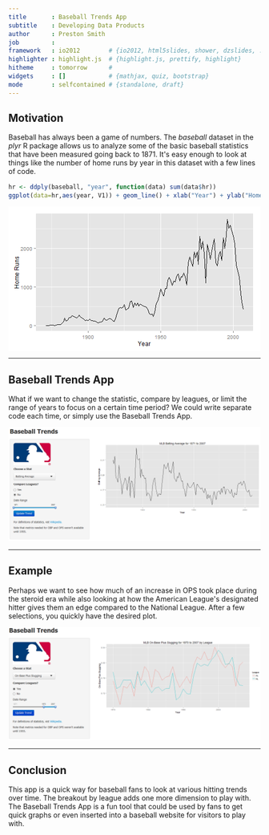 ```yaml
---
title       : Baseball Trends App
subtitle    : Developing Data Products
author      : Preston Smith
job         : 
framework   : io2012        # {io2012, html5slides, shower, dzslides, ...}
highlighter : highlight.js  # {highlight.js, prettify, highlight}
hitheme     : tomorrow      # 
widgets     : []            # {mathjax, quiz, bootstrap}
mode        : selfcontained # {standalone, draft}
---
```


## Motivation

Baseball has always been a game of numbers. The *baseball* dataset in the *plyr* R package allows us to analyze some of the basic baseball statistics that have been measured going back to 1871. It's easy enough to look at things like the number of home runs by year in this dataset with a few lines of code.




```r
hr <- ddply(baseball, "year", function(data) sum(data$hr))
ggplot(data=hr,aes(year, V1)) + geom_line() + xlab("Year") + ylab("Home Runs")
```

<img src="assets/fig/unnamed-chunk-2.png" title="plot of chunk unnamed-chunk-2" alt="plot of chunk unnamed-chunk-2" style="display: block; margin: auto;" />

---


## Baseball Trends App

What if we want to change the statistic, compare by leagues, or limit the range of years to focus on a certain time period? We could write separate code each time, or simply use the Baseball Trends App.

<img src="assets/img/app-default.png" alt="Default" style="width: 1000px;"/>

---

## Example

Perhaps we want to see how much of an increase in OPS took place during the steroid era while also looking at how the American League's designated hitter gives them an edge compared to the National League. After a few selections, you quickly have the desired plot.

<img src="assets/img/steroid_league.png" alt="Default" style="width: 1000px;"/>

---

## Conclusion

This app is a quick way for baseball fans to look at various hitting trends over time. The breakout by league adds one more dimension to play with. The Baseball Trends App is a fun tool that could be used by fans to get quick graphs or even inserted into a baseball website for visitors to play with.




